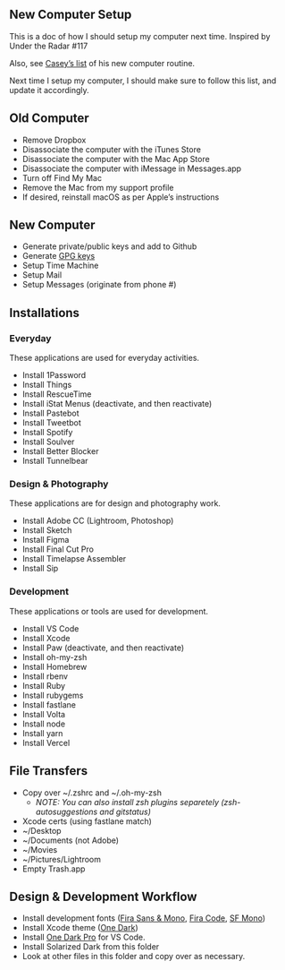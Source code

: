 ## New Computer Setup
This is a doc of how I should setup my computer next time. Inspired by Under the Radar #117

Also, see [Casey’s list](https://www.caseyliss.com/2016/7/2/new-mac-who-dis) of his new computer routine.

Next time I setup my computer, I should make sure to follow this list, and update it accordingly.

## Old Computer

 - Remove Dropbox
 - Disassociate the computer with the iTunes Store
 - Disassociate the computer with the Mac App Store
 - Disassociate the computer with iMessage in Messages.app
 - Turn off Find My Mac
 - Remove the Mac from my support profile
 - If desired, reinstall macOS as per Apple’s instructions

## New Computer

 - Generate private/public keys and add to Github
 - Generate [GPG keys](https://github.com/jasonsilberman/the-manual/blob/master/coding/GPG.md)
 - Setup Time Machine
 - Setup Mail
 - Setup Messages (originate from phone #)

## Installations

### Everyday
These applications are used for everyday activities.

 - Install 1Password
 - Install Things
 - Install RescueTime
 - Install iStat Menus (deactivate, and then reactivate)
 - Install Pastebot
 - Install Tweetbot
 - Install Spotify
 - Install Soulver
 - Install Better Blocker
 - Install Tunnelbear

### Design & Photography
These applications are for design and photography work.

 - Install Adobe CC (Lightroom, Photoshop)
 - Install Sketch
 - Install Figma
 - Install Final Cut Pro
 - Install Timelapse Assembler
 - Install Sip

### Development
These applications or tools are used for development.

 - Install VS Code
 - Install Xcode
 - Install Paw (deactivate, and then reactivate)
 - Install oh-my-zsh
 - Install Homebrew
 - Install rbenv
 - Install Ruby
 - Install rubygems
 - Install fastlane
 - Install Volta
 - Install node
 - Install yarn
 - Install Vercel

## File Transfers

 - Copy over ~/.zshrc and ~/.oh-my-zsh
   - *NOTE: You can also install zsh plugins separetely (zsh-autosuggestions and gitstatus)*
 - Xcode certs (using fastlane match)
 - ~/Desktop
 - ~/Documents (not Adobe)
 - ~/Movies
 - ~/Pictures/Lightroom
 - Empty Trash.app
 
## Design & Development Workflow

- Install development fonts ([Fira Sans & Mono](https://github.com/mozilla/Fira), [Fira Code](https://github.com/tonsky/FiraCode), [SF Mono](https://medium.com/@shashikant.jagtap/getting-apples-sf-mono-font-in-macos-1de5183add84))
- Install Xcode theme ([One Dark](https://github.com/bojan/xcode-one-dark))
- Install [One Dark Pro](https://marketplace.visualstudio.com/items?itemName=zhuangtongfa.Material-theme) for VS Code.
- Install Solarized Dark from this folder
- Look at other files in this folder and copy over as necessary.
